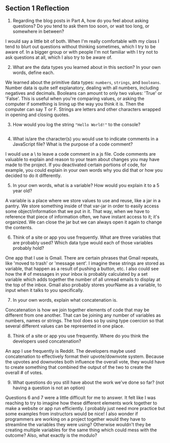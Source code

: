 ## Section 1 Reflection

1. Regarding the blog posts in Part A, how do you feel about asking questions? Do you tend to ask them too soon, or wait too long, or somewhere in between?

I would say a little bit of both. When I'm really comfortable with my class I tend to blurt out questions without thinking sometimes, which I try to be aware of. In a bigger group or with people I'm not familiar with I try not to ask questions at all, which I also try to be aware of.

2. What are the data types you learned about in this section? In your own words, define each.

We learned about the primitive data types: `numbers`, `strings`, and `booleans`. Number data is quite self explanatory, dealing with all numbers, including negatives and decimals. Booleans can amount to only two values: 'True' or 'False'. This is useful when you're comparing values, or asking the computer if something is lining up the way you think it is. Then the computer can say T or F. Strings are letters and other characters wrapped in opening and closing quotes.

3. How would you log the string `"Hello World!"` to the console?

``` console.log("Hello world!");
```

4. What is/are the character(s) you would use to indicate comments in a JavaScript file? What is the purpose of a code comment?

I would use a \\ to leave a code comment in a js file. Code comments are valuable to explain and reason to your team about changes you may have made to the project. If you deactivated certain portions of code, for example, you could explain in your own words why you did that or how you decided to do it differently.

5. In your own words, what is a variable? How would you explain it to a 5 year old?

A variable is a place where we store values to use and reuse, like a jar in a pantry. We store something inside of that var-jar in order to easily access some object/information that we put in it. That way, when we have to reference that piece of information often, we have instant access to it; it's organized. We can close the jar but we can always open it again to change the contents.

6. Think of a site or app you use frequently. What are three variables that are probably used? Which data type would each of those variables probably hold?

One app that I use is Gmail. There are certain phrases that Gmail repeats, like 'moved to trash' or 'message sent'. I imagine these strings are stored as variable, that happen as a result of pushing a button, etc. I also could see how the # of messages in your inbox is probably calculated by a set variable which adds together the number of all unread emails to display at the top of the inbox. Gmail also probably stores yourName as a variable, to input when it talks to you specifically.  

7. In your own words, explain what concatenation is.

Concatenation is how we join together elements of code that may be different from one another. That can be joining any number of variables as numbers, names or strings. The tool does so by using type coercion so that several different values can be represented in one place.

8. Think of a site or app you use frequently. Where do you think the developers used concatenation?

An app I use frequently is Reddit. The developers maybe used concatenation to effectively format their upvote/downvote system. Because the upvotes and downvotes both influence the overall vote, they would have to create something that combined the output of the two to create the overall # of votes.

9. What questions do you still have about the work we've done so far? (not having a question is not an option)

Questions 6 and 7 were a little difficult for me to answer. It felt like I was reaching to try to imagine how these different elements work together to make a website or app run efficiently. I probably just need more practice but some examples from instructors would be nice! I also wonder if programmers are working on a project together would they have to streamline the variables they were using? Otherwise wouldn't they be creating multiple variables for the same thing which could mess with the outcome? Also, what exactly is the modulo?
